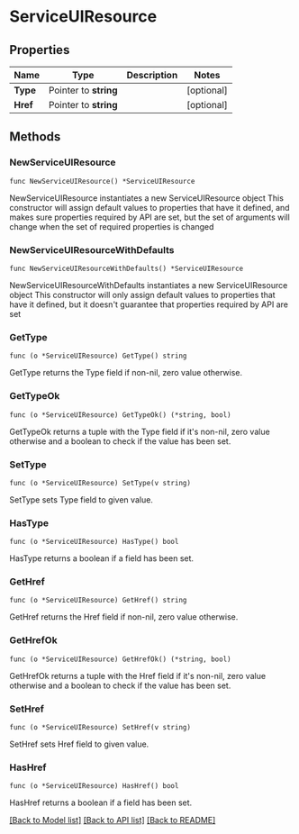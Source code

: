 # ServiceUIResource

## Properties

Name | Type | Description | Notes
------------ | ------------- | ------------- | -------------
**Type** | Pointer to **string** |  | [optional] 
**Href** | Pointer to **string** |  | [optional] 

## Methods

### NewServiceUIResource

`func NewServiceUIResource() *ServiceUIResource`

NewServiceUIResource instantiates a new ServiceUIResource object
This constructor will assign default values to properties that have it defined,
and makes sure properties required by API are set, but the set of arguments
will change when the set of required properties is changed

### NewServiceUIResourceWithDefaults

`func NewServiceUIResourceWithDefaults() *ServiceUIResource`

NewServiceUIResourceWithDefaults instantiates a new ServiceUIResource object
This constructor will only assign default values to properties that have it defined,
but it doesn't guarantee that properties required by API are set

### GetType

`func (o *ServiceUIResource) GetType() string`

GetType returns the Type field if non-nil, zero value otherwise.

### GetTypeOk

`func (o *ServiceUIResource) GetTypeOk() (*string, bool)`

GetTypeOk returns a tuple with the Type field if it's non-nil, zero value otherwise
and a boolean to check if the value has been set.

### SetType

`func (o *ServiceUIResource) SetType(v string)`

SetType sets Type field to given value.

### HasType

`func (o *ServiceUIResource) HasType() bool`

HasType returns a boolean if a field has been set.

### GetHref

`func (o *ServiceUIResource) GetHref() string`

GetHref returns the Href field if non-nil, zero value otherwise.

### GetHrefOk

`func (o *ServiceUIResource) GetHrefOk() (*string, bool)`

GetHrefOk returns a tuple with the Href field if it's non-nil, zero value otherwise
and a boolean to check if the value has been set.

### SetHref

`func (o *ServiceUIResource) SetHref(v string)`

SetHref sets Href field to given value.

### HasHref

`func (o *ServiceUIResource) HasHref() bool`

HasHref returns a boolean if a field has been set.


[[Back to Model list]](../README.md#documentation-for-models) [[Back to API list]](../README.md#documentation-for-api-endpoints) [[Back to README]](../README.md)


